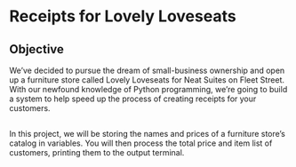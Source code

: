 # Receipts for Lovely Loveseats
## Objective
We’ve decided to pursue the dream of small-business ownership and open up a furniture store called Lovely Loveseats for Neat Suites on Fleet Street. With our newfound knowledge of Python programming, we’re going to build a system to help speed up the process of creating receipts for your customers.

##
In this project, we will be storing the names and prices of a furniture store’s catalog in variables. You will then process the total price and item list of customers, printing them to the output terminal.

